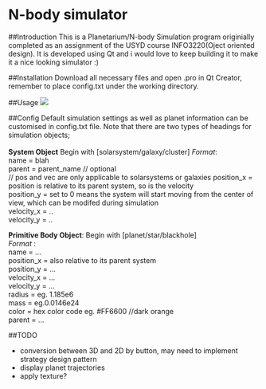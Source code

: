 # N-body simulator

##Introduction
This is a Planetarium/N-body Simulation program originially completed as an assignment of the USYD course INFO3220(Oject oriented design). It is developed using Qt and i would love to keep building it to make it a nice looking simulator  :)  

##Installation
Download all necessary files and open .pro in Qt Creator, remember to place config.txt under the working directory.

##Usage
<img src = "https://raw.githubusercontent.com/namoshizun/myBase/master/Cpp/nBodySimulator/usage.png"/>

##Config
Default simulation settings as well as planet information can be customised in config.txt file.
Note that there are two types of headings for simulation objects;<br />
<br />
**System Object**
Begin with [solarsystem/galaxy/cluster]
_Format_: <br />
  name = blah <br />
  parent = parent_name // optional <br />
  // pos and vec are only applicable to solarsystems or galaxies
  position_x  = position is relative to its parent system, so is the velocity  <br />
  position_y  = set to 0 means the system will start moving from the center of view, which can be modifed during simulation  <br />
  velocity_x  = .. <br />
  velocity_y  = .. <br />

**Primitive Body Object**:
Begin with [planet/star/blackhole] <br />
_Format_ : <br />
  name = ... <br />
  position_x = also relative to its parent system <br />
  position_y = ... <br />
  velocity_x = ... <br />
  velocity_y = ...  <br />
  radius = eg. 1.185e6<br />
  mass = eg.0.0146e24<br />
  color = hex color code  eg. #FF6600 //dark orange<br />
  parent = ...<br />

##TODO
  - conversion between 3D and 2D by button, may need to implement strategy design pattern
  - display planet trajectories
  - apply texture?

